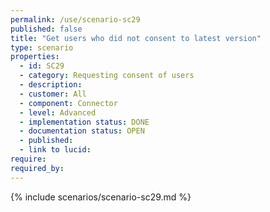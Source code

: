 ```yaml
---
permalink: /use/scenario-sc29
published: false
title: "Get users who did not consent to latest version"
type: scenario
properties:
  - id: SC29
  - category: Requesting consent of users
  - description:
  - customer: All
  - component: Connector
  - level: Advanced
  - implementation status: DONE
  - documentation status: OPEN
  - published:
  - link to lucid:
require:
required_by:
---
```


{% include scenarios/scenario-sc29.md %}